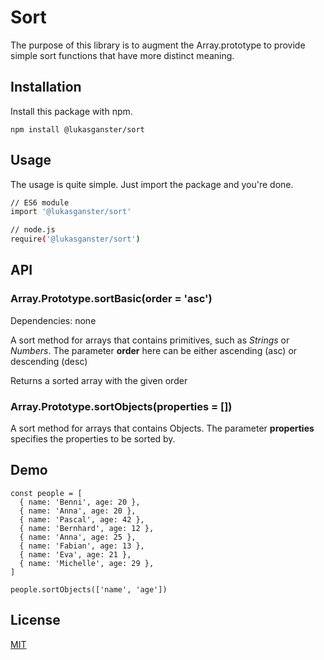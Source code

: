 # Sort

The purpose of this library is to augment the Array.prototype to provide simple sort functions that have more distinct meaning.

## Installation

Install this package with npm.

```
npm install @lukasganster/sort
```

## Usage

The usage is quite simple. Just import the package and you're done.

```bash
// ES6 module
import '@lukasganster/sort'

// node.js
require('@lukasganster/sort')
```

## API

### Array.Prototype.sortBasic(order = 'asc')

Dependencies: none

A sort method for arrays that contains primitives, such as _Strings_ or _Numbers_. The parameter **order** here can be either ascending (asc) or descending (desc)

Returns a sorted array with the given order

### Array.Prototype.sortObjects(properties = [])

A sort method for arrays that contains Objects. The parameter **properties** specifies the properties to be sorted by.

## Demo

```
const people = [
  { name: 'Benni', age: 20 },
  { name: 'Anna', age: 20 },
  { name: 'Pascal', age: 42 },
  { name: 'Bernhard', age: 12 },
  { name: 'Anna', age: 25 },
  { name: 'Fabian', age: 13 },
  { name: 'Eva', age: 21 },
  { name: 'Michelle', age: 29 },
]

people.sortObjects(['name', 'age'])

```

## License

[MIT](https://choosealicense.com/licenses/mit/)
